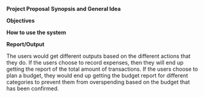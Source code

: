 **Project Proposal**
**Synopsis and General Idea**

**Objectives**

**How to use the system**

**Report/Output**
<br/>
 <p> 
The users would get different outputs based on the different actions that they do. If the users choose to record expenses, then they will end up getting the report of the total amount of transactions. If the users choose to plan a budget, they would end up getting the budget report for different categories to prevent them from overspending based on the budget that has been confirmed. </p>
